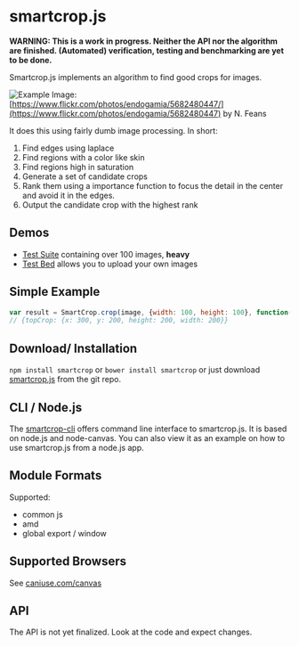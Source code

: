 # smartcrop.js

**WARNING: This is a work in progress. Neither the API nor the algorithm are finished.
(Automated) verification, testing and benchmarking are yet to be done.**

Smartcrop.js implements an algorithm to find good crops for images.

![Example](http://29a.ch/sandbox/2014/smartcrop/example.jpg)
Image: [https://www.flickr.com/photos/endogamia/5682480447/](https://www.flickr.com/photos/endogamia/5682480447) by N. Feans

It does this using fairly dumb image processing. In short:

1. Find edges using laplace
1. Find regions with a color like skin
1. Find regions high in saturation
1. Generate a set of candidate crops
1. Rank them using a importance function to focus the detail in the center
  and avoid it in the edges. 
1. Output the candidate crop with the highest rank

## Demos
* [Test Suite](http://29a.ch/sandbox/2014/smartcrop/examples/testsuite.html) containing over 100 images, **heavy**
* [Test Bed](http://29a.ch/sandbox/2014/smartcrop/examples/testbed.html) allows you to upload your own images


## Simple Example
```javascript
var result = SmartCrop.crop(image, {width: 100, height: 100}, function(result){console.log(result);});
// {topCrop: {x: 300, y: 200, height: 200, width: 200}}
```

## Download/ Installation
```npm install smartcrop```
or
```bower install smartcrop```
or just download [smartcrop.js](https://raw.githubusercontent.com/jwagner/smartcrop.js/master/smartcrop.js) from the git repo.

## CLI / Node.js
The [smartcrop-cli](https://github.com/jwagner/smartcrop-cli) offers command line interface to smartcrop.js. It is based on node.js and node-canvas. You can also view it as an example on how to use smartcrop.js from a node.js app.

## Module Formats

Supported:
* common js
* amd
* global export / window

## Supported Browsers
See [caniuse.com/canvas](http://caniuse.com/canvas)

## API

The API is not yet finalized. Look at the code and expect changes.
